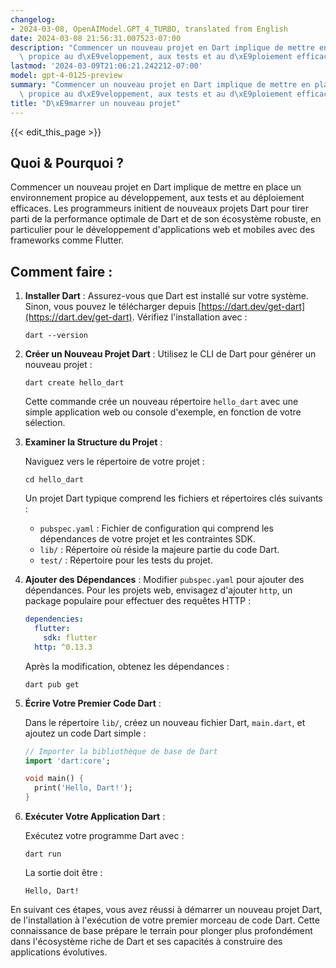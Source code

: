 ```yaml
---
changelog:
- 2024-03-08, OpenAIModel.GPT_4_TURBO, translated from English
date: 2024-03-08 21:56:31.007523-07:00
description: "Commencer un nouveau projet en Dart implique de mettre en place un environnement\
  \ propice au d\xE9veloppement, aux tests et au d\xE9ploiement efficaces. Les\u2026"
lastmod: '2024-03-09T21:06:21.242212-07:00'
model: gpt-4-0125-preview
summary: "Commencer un nouveau projet en Dart implique de mettre en place un environnement\
  \ propice au d\xE9veloppement, aux tests et au d\xE9ploiement efficaces. Les\u2026"
title: "D\xE9marrer un nouveau projet"
---
```


{{< edit_this_page >}}

## Quoi & Pourquoi ?

Commencer un nouveau projet en Dart implique de mettre en place un environnement propice au développement, aux tests et au déploiement efficaces. Les programmeurs initient de nouveaux projets Dart pour tirer parti de la performance optimale de Dart et de son écosystème robuste, en particulier pour le développement d'applications web et mobiles avec des frameworks comme Flutter.

## Comment faire :

1. **Installer Dart** :
   Assurez-vous que Dart est installé sur votre système. Sinon, vous pouvez le télécharger depuis [https://dart.dev/get-dart](https://dart.dev/get-dart). Vérifiez l'installation avec :

   ```shell
   dart --version
   ```

2. **Créer un Nouveau Projet Dart** :
   Utilisez le CLI de Dart pour générer un nouveau projet :

   ```shell
   dart create hello_dart
   ```

   Cette commande crée un nouveau répertoire `hello_dart` avec une simple application web ou console d'exemple, en fonction de votre sélection.

3. **Examiner la Structure du Projet** :

   Naviguez vers le répertoire de votre projet :

   ```shell
   cd hello_dart
   ```

   Un projet Dart typique comprend les fichiers et répertoires clés suivants :

   - `pubspec.yaml` : Fichier de configuration qui comprend les dépendances de votre projet et les contraintes SDK.
   - `lib/` : Répertoire où réside la majeure partie du code Dart.
   - `test/` : Répertoire pour les tests du projet.

4. **Ajouter des Dépendances** :
   Modifier `pubspec.yaml` pour ajouter des dépendances. Pour les projets web, envisagez d'ajouter `http`, un package populaire pour effectuer des requêtes HTTP :

   ```yaml
   dependencies:
     flutter:
       sdk: flutter
     http: ^0.13.3
   ```

   Après la modification, obtenez les dépendances :

   ```shell
   dart pub get
   ```

5. **Écrire Votre Premier Code Dart** :

   Dans le répertoire `lib/`, créez un nouveau fichier Dart, `main.dart`, et ajoutez un code Dart simple :

   ```dart
   // Importer la bibliothèque de base de Dart
   import 'dart:core';

   void main() {
     print('Hello, Dart!');
   }
   ```

6. **Exécuter Votre Application Dart** :

   Exécutez votre programme Dart avec :

   ```shell
   dart run
   ```

   La sortie doit être :

   ```
   Hello, Dart!
   ```

En suivant ces étapes, vous avez réussi à démarrer un nouveau projet Dart, de l'installation à l'exécution de votre premier morceau de code Dart. Cette connaissance de base prépare le terrain pour plonger plus profondément dans l'écosystème riche de Dart et ses capacités à construire des applications évolutives.
